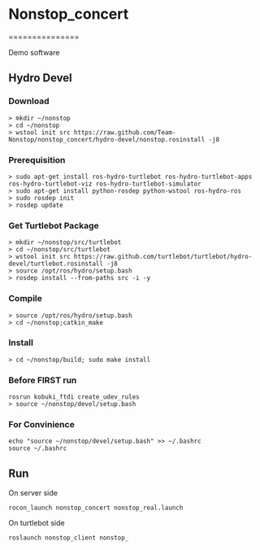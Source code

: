 # Nonstop_concert #
===============

Demo software


## Hydro Devel ##

### Download ###
```
> mkdir ~/nonstop
> cd ~/nonstop
> wstool init src https://raw.github.com/Team-Nonstop/nonstop_concert/hydro-devel/nonstop.rosinstall -j8
```
### Prerequisition ###
```
> sudo apt-get install ros-hydro-turtlebot ros-hydro-turtlebot-apps ros-hydro-turtlebot-viz ros-hydro-turtlebot-simulator
> sudo apt-get install python-rosdep python-wstool ros-hydro-ros
> sudo rosdep init
> rosdep update
```

### Get Turtlebot Package ###
```
> mkdir ~/nonstop/src/turtlebot
> cd ~/nonstop/src/turtlebot
> wstool init src https://raw.github.com/turtlebot/turtlebot/hydro-devel/turtlebot.rosinstall -j8
> source /opt/ros/hydro/setup.bash
> rosdep install --from-paths src -i -y
```

### Compile ###
```
> source /opt/ros/hydro/setup.bash
> cd ~/nonstop;catkin_make
```
### Install ###
```
> cd ~/nonstop/build; sudo make install
```



### Before FIRST run ###
```
rosrun kobuki_ftdi create_udev_rules
> source ~/nonstop/devel/setup.bash
```


### For Convinience ###
```
echo "source ~/nonstop/devel/setup.bash" >> ~/.bashrc
source ~/.bashrc
```





## Run ##
On server side
```
rocon_launch nonstop_concert nonstop_real.launch
```

On turtlebot side
```
roslaunch nonstop_client nonstop_
```
